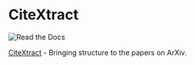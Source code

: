 # CiteXtract

![Read the Docs](https://img.shields.io/readthedocs/citextract.svg)

[CiteXtract](https://www.citextract.com/) - Bringing structure to the papers on ArXiv.